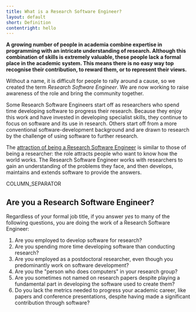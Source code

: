 ```yaml
---
title: What is a Research Software Engineer?
layout: default
short: Definition
contentright: hello
---
```


**A growing number of people in academia combine expertise in programming with
an intricate understanding of research. Although this combination of skills is
extremely valuable, these people lack a formal place in the academic system.
This means there is no easy way top recognise their contribution,
to reward them, or to represent their views.**

Without a name, it is difficult for people to rally around a cause, so we created the term
*Research Software Engineer*. We are now working to raise awareness of the role and
bring the community together.

Some Research Software Engineers start off as researchers who spend time
developing software to progress their research. Because they enjoy this work and have invested 
in developing specialist skills, they continue to focus on software and its use in research.
Others start off from a more conventional software-development background and are drawn to research
by the challenge of using software to further research.

The [attraction of being a Research Software Engineer](http://www.software.ac.uk/blog/2013-08-23-ten-reasons-be-research-software-engineer) is similar to those of being a researcher:
the role attracts people who want to know how the world works. The Research Software Engineer
works with researchers to gain an understanding of the problems they face, and then develops,
maintains and extends software to provide the answers.

COLUMN_SEPARATOR

Are you a Research Software Engineer?
-------------------------------------

Regardless of your formal job title, if you answer *yes* to many of the following questions,
you are doing the work of a Research Software Engineer:

1. Are you employed to develop software for research?
2. Are you spending more time developing software than conducting research?
3. Are you employed as a postdoctoral researcher, even though you predominantly work on software development?
4. Are you the "person who does computers" in your research group?
5. Are you sometimes not named on research papers despite playing a fundamental part in developing the software 
   used to create them?
6. Do you lack the metrics needed to progress your academic career, like papers and conference presentations,
   despite having made a significant contribution through software?

